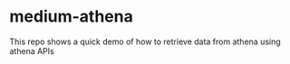 # medium-athena

This repo shows a quick demo of how to retrieve data from athena using athena APIs
